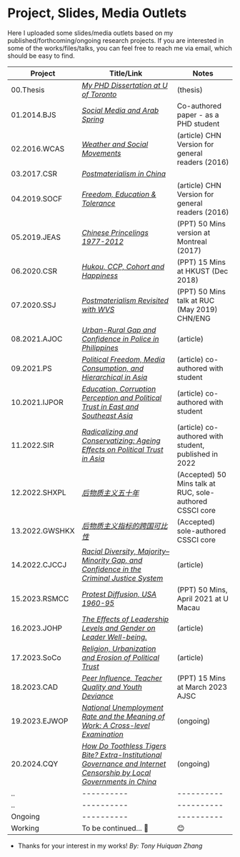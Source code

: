 # Project, Slides, Media Outlets #
Here I uploaded some slides/media outlets based on my published/forthcoming/ongoing research projects. If you are interested in some of the works/files/talks, you can feel free to reach me via email, which should be easy to find.

Project   | Title/Link | Notes
----------| ---------- | ----------
00.Thesis      | *[My PHD Dissertation at U of Toronto](https://github.com/huiquanR/)*  |   (thesis)
01.2014.BJS    | *[Social Media and Arab Spring](https://github.com/huiquanR/)* | Co-authored paper - as a PHD student
02.2016.WCAS   | *[Weather and Social Movements](PDF/01_2016_Weather_革命者也怕淋雨_政见文章.pdf)* | (article) CHN Version for general readers (2016)
03.2017.CSR    | *[Postmaterialism in China](https://github.com/huiquanR/)* | 
04.2019.SOCF   | *[Freedom, Education & Tolerance](PDF/03_2016_同性戀包容度_缪斯夫人_微文库原文已删.pdf)* | (article) CHN Version for general readers (2016)
05.2019.JEAS   | *[Chinese Princelings 1977-2012](PDF/04_2019_JEAS_Princelings_50min.pdf)* | (PPT) 50 Mins version at Montreal (2017)
06.2020.CSR    | *[Hukou, CCP, Cohort and Happiness](PDF/05_2020_CSR_15min幸福感.pdf)* | (PPT) 15 Mins at HKUST (Dec 2018)
07.2020.SSJ    | *[Postmaterialism Revisited with WVS](PDF/02_2019_Postmaterialism_RUC_50mins.pdf)* | (PPT) 50 Mins talk at RUC (May 2019) CHN/ENG
08.2021.AJOC   | *[Urban-Rural Gap and Confidence in Police in Philippines](PDF/06_科研快訊_菲律賓社會對警務系統的態度.pdf)* | (article)
09.2021.PS     | *[Political Freedom, Media Consumption, and Hierarchical in Asia](https://weixin.sogou.com/link?url=dn9a_-gY295K0Rci_xozVXfdMkSQTLW6cwJThYulHEtVjXrGTiVgS6uV4gDFp6O_OX4g4mwJVGjJEzRNXp87q1qXa8Fplpd9QCI0OTL22Cq1uPFEJrTj1YE_ifVWttJG3U0BbO-Sl5adgj6H4v3rGCWDZi6W7awe1CDDuhisuSViXEsmyCRc2RL7W_tOaBcEj--dl6C-XdsCRPSGe-kKuKFsWDs4R9-gaa8sYC_qsJmualTGHWsGj0-id3Lqt7yqETM9hpoWd5i54z_tGSZTqA..&type=2&query=umsociology%20%E7%A7%91%E7%A0%94%E5%BF%AB%E8%AE%AF%20%E5%BC%A0%E6%B1%87%E6%B3%89&token=empty&k=98&h=_)* | (article) co-authored with student
10.2021.IJPOR  | *[Education, Corruption Perception and Political Trust in East and Southeast Asia](https://weixin.sogou.com/link?url=dn9a_-gY295K0Rci_xozVXfdMkSQTLW6cwJThYulHEtVjXrGTiVgS6uV4gDFp6O_OX4g4mwJVGjJEzRNXp87q1qXa8Fplpd9QCI0OTL22Cq1uPFEJrTj1YE_ifVWttJG3U0BbO-Sl5adgj6H4v3rGICSKlV4qoTBZMMmTBeIX2xpWrxK8Mx3l1SB_x6QTRy4VeUuWvMy7oggRnTNK6Hl2KQEIpOWuR_bwBhGkUjUj-mRkH-6ehKVsDlo_YC0ZB3SqjQtj-552uyE8RsmObDbtQ..&type=2&query=umsociology%20%E7%A7%91%E7%A0%94%E5%BF%AB%E8%AE%AF%20%E5%BC%A0%E6%B1%87%E6%B3%89&token=empty&k=25&h=r)* | (article) co-authored with student 
11.2022.SIR    | *[Radicalizing and Conservatizing: Ageing Effects on Political Trust in Asia](https://link.springer.com/article/10.1007/s11205-021-02848-8)* | (article) co-authored with student, published in 2022
12.2022.SHXPL  | *[后物质主义五十年](PDF/02_2019_Postmaterialism_RUC_50mins.pdf)* | (Accepted) 50 Mins talk at RUC, sole-authored <br/> CSSCI core
13.2022.GWSHKX | *[后物质主义指标的跨国可比性](https://osf.io/twe9p/)* | (Accepted) sole-authored <br/> CSSCI core
14.2022.CJCCJ  | *[Racial Diversity, Majority–Minority Gap, and Confidence in the Criminal Justice System](http://dx.doi.org/10.3138/cjccj.2021-0049)*|  (article)
15.2023.RSMCC  | *[Protest Diffusion, USA 1960-95](PDF/08_DOCA_UM_20210408_TALK_45min.pdf)* | (PPT) 50 Mins, April 2021 at U Macau
16.2023.JOHP   | *[The Effects of Leadership Levels and Gender on Leader Well-being.](http://dx.doi.org/10.1037/ocp0000361)*    |  (article) 
17.2023.SoCo   | *[Religion, Urbanization and Erosion of Political Trust](https://github.com/huiquanR/)* | (article) 
18.2023.CAD    | *[Peer Influence, Teacher Quality and Youth Deviance](PDF/Peer,Teacher,Youth%20Delinquency%20-%20v0.04.pdf)*    | (PPT) 15 Mins at March 2023 AJSC
19.2023.EJWOP  | *[National Unemployment Rate and the Meaning of Work: A Cross-level Examination](https://github.com/huiquanR/Publications/blob/main/019%202024%20-%20EJWOP%20-%20Hu%20and%20Zhang%20-%20National%20unemployment%20rates%20and%20the%20meaning%20of%20work.pdf)* |  (ongoing)
20.2024.CQY    | *[How Do Toothless Tigers Bite? Extra-Institutional Governance and Internet Censorship by Local Governments in China](https://github.com/huiquanR/)* |  (ongoing)
..             | ---------- | ----------
..             | ---------- | ----------
Ongoing        | ---------- | ----------
Working        | To be continued... :metal: | :blush: 

<!-- this is a comment 21.2024.SF     | *[Majority-Minority Gap in Tolerance and Social Diversity](https://github.com/huiquanR/)* | (ongoing)  -->
<!-- this is a comment 22.2024.JIBS   | *[See Jane Rule: Exposure to Female Leaders and Gender Egalitarian Values](https://github.com/huiquanR/)* |  (ongoing)  -->
<!-- this is a comment 23.2024.SMS    | *[Political Disclaimer as a Social Media Strategy in China](https://github.com/huiquanR/)* | (ongoing)  -->
<!-- this is a comment 24.2024.AJS    | *[Linguistic Diversity, Majority-Minority Gap, and Outgroup Tolerance](https://github.com/huiquanR/)* |  (ongoing)  -->
<!-- this is a comment 25.Working     | *[Campaign-style Governance: A Critical Review](https://github.com/huiquanR/)* |  (ongoing)   -->
<!-- this is a comment 26.Working     | *[Participatory Censorship: Grand Jury on Zhihu.com](https://github.com/huiquanR/)* |  (ongoing)  -->

- Thanks for your interest in my works!
*By: Tony Huiquan Zhang*
